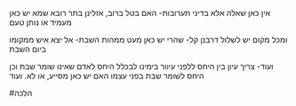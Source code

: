 
אין כאן שאלה אלא בדיני תערובות-
האם בטל ברוב, אזלינן בתר רובא
שמא יש כאן מעמיד או נותן טעם

ומכל מקום יש לשלול דרבנן קל- שהרי יש כאן מעט ממהות השבת- אל יצא איש ממקומו ביום השבת 

ועוד- צריך עיון בין היחס ללפני עיוור בימינו
לבכלל היחס לאדם שאינו שומר שבת
וכן היחס לשומר שבת בפני עצמו
האם יש כאן מסייע, או לא.
ועוד

#הלכה 